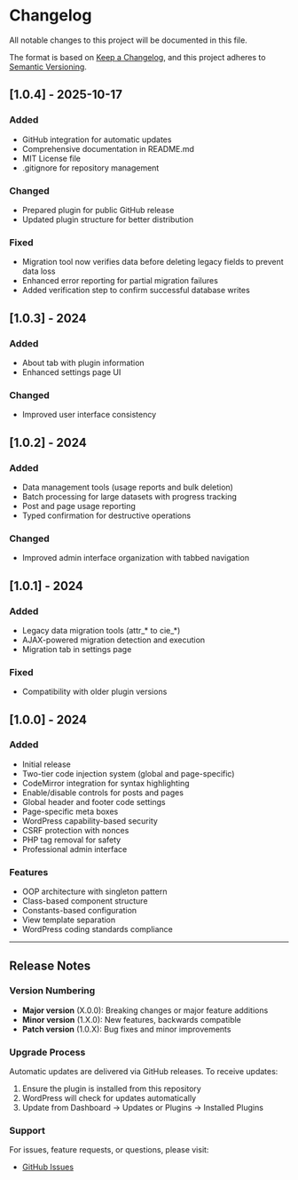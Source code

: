 # Changelog

All notable changes to this project will be documented in this file.

The format is based on [Keep a Changelog](https://keepachangelog.com/en/1.0.0/),
and this project adheres to [Semantic Versioning](https://semver.org/spec/v2.0.0.html).

## [1.0.4] - 2025-10-17

### Added
- GitHub integration for automatic updates
- Comprehensive documentation in README.md
- MIT License file
- .gitignore for repository management

### Changed
- Prepared plugin for public GitHub release
- Updated plugin structure for better distribution

### Fixed
- Migration tool now verifies data before deleting legacy fields to prevent data loss
- Enhanced error reporting for partial migration failures
- Added verification step to confirm successful database writes

## [1.0.3] - 2024

### Added
- About tab with plugin information
- Enhanced settings page UI

### Changed
- Improved user interface consistency

## [1.0.2] - 2024

### Added
- Data management tools (usage reports and bulk deletion)
- Batch processing for large datasets with progress tracking
- Post and page usage reporting
- Typed confirmation for destructive operations

### Changed
- Improved admin interface organization with tabbed navigation

## [1.0.1] - 2024

### Added
- Legacy data migration tools (attr_* to cie_*)
- AJAX-powered migration detection and execution
- Migration tab in settings page

### Fixed
- Compatibility with older plugin versions

## [1.0.0] - 2024

### Added
- Initial release
- Two-tier code injection system (global and page-specific)
- CodeMirror integration for syntax highlighting
- Enable/disable controls for posts and pages
- Global header and footer code settings
- Page-specific meta boxes
- WordPress capability-based security
- CSRF protection with nonces
- PHP tag removal for safety
- Professional admin interface

### Features
- OOP architecture with singleton pattern
- Class-based component structure
- Constants-based configuration
- View template separation
- WordPress coding standards compliance

---

## Release Notes

### Version Numbering
- **Major version** (X.0.0): Breaking changes or major feature additions
- **Minor version** (1.X.0): New features, backwards compatible
- **Patch version** (1.0.X): Bug fixes and minor improvements

### Upgrade Process
Automatic updates are delivered via GitHub releases. To receive updates:
1. Ensure the plugin is installed from this repository
2. WordPress will check for updates automatically
3. Update from Dashboard → Updates or Plugins → Installed Plugins

### Support
For issues, feature requests, or questions, please visit:
- [GitHub Issues](https://github.com/a5ah1/code-injector-elite/issues)

